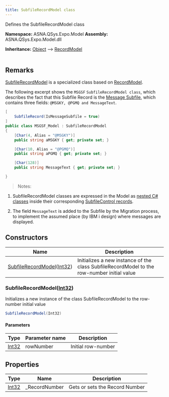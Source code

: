 ```yaml
---
title: SubfileRecordModel class
---
```


Defines the SubfileRecordModel class

**Namespace:** ASNA.QSys.Expo.Model
**Assembly:** ASNA.QSys.Expo.Model.dll

**Inheritance:** [Object](https://docs.microsoft.com/en-us/dotnet/api/system.object) --> [RecordModel](/reference/expo/qsys-expo-model/record-model.html)
<br>
<br>

## Remarks

[SubfileRecordModel](/reference/asna-qsys-expo/expo-model/subfile-record-model.html) is a specialized class based on [RecordModel](/reference/expo/qsys-expo-model/record-model.html).

The following excerpt shows the `MSGSF` `SubfileRecordModel class`, which describes the fact that this Subfile Record is the [Message Subfile](https://www.ibm.com/docs/en/i/7.4?topic=type-example-message-subfile-using-dds), which contains three fields: `@MSGKY, @PGMQ and MessageText`.

```cs
[
    SubfileRecord(IsMessageSubfile = true)
]
public class MSGSF_Model : SubfileRecordModel
{
    [Char(4, Alias = "@MSGKY")]
    public string aMSGKY { get; private set; }

    [Char(10, Alias = "@PGMQ")]
    public string aPGMQ { get; private set; }

    [Char(128)]
    public string MessageText { get; private set; }

}
```

>Notes: 

1. SubfileRecordModel classes are expressed in the Model as [nested C# classes](https://docs.microsoft.com/en-us/dotnet/csharp/programming-guide/classes-and-structs/nested-types) inside their corresponding [SubfileControl records](/reference/expo/qsys-expo-model/subfile-control-model.html).

2. The field `MessageText` is added to the Subfile by the Migration process, to implement the assumed place (by IBM i design) where messages are displayed.

## Constructors

| Name | Description |
| --- | --- |
| [SubfileRecordModel](#subfilerecordmodelint32)([Int32](https://docs.microsoft.com/en-us/dotnet/api/system.int32)) | Initializes a new instance of the class SubfileRecordModel to the row-number initial value

### SubfileRecordModel([Int32](https://docs.microsoft.com/en-us/dotnet/api/system.int32))

Initializes a new instance of the class SubfileRecordModel to the row-number initial value

```cs
SubfileRecordModel(Int32)
```

#### Parameters

| Type | Parameter name | Description
| --- | --- | ---
| [Int32](https://docs.microsoft.com/en-us/dotnet/api/system.int32) | rowNumber | Initial row-number

## Properties

| Type | Name | Description
| --- | --- | --- 
| [Int32](https://learn.microsoft.com/en-us/dotnet/csharp/language-reference/builtin-types/integral-numeric-types) | _RecordNumber | Gets or sets the Record Number |
